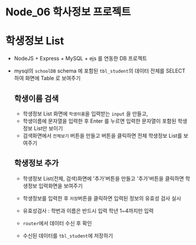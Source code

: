 # Node_06 학사정보 프로젝트

# 학생정보 List

- NodeJS + Express + MySQL + ejs 를 연동한 DB 프로젝트
- mysql의 `schoolDB` schema 에 포함된 `tbl_student`의
  데이터 전체를 SELECT 하여 화면에 Table 로 보여주기

  ## 학생이름 검색

  - 학생정보 List 화면에 `학생이름`을 입력받는 `input` 을 만들고,
  - 학생이름에 문자열을 입력한 후 Enter 를 누르면 입력한 문자열이
    포함된 학생정보 List만 보이기
  - 검색화면에서 `전체보기` 버튼을 만들고 버튼을 클릭하면
    전체 학생정보 List를 보여주기

  ## 학생정보 추가

  - 학생정보 List(전체, 검색)화면에 '추가'버튼을 만들고
    '추가'버튼을 클릭하면 학생정보 입력화면을 보여주기
  - 학생정보를 입력한 후 `저장`버튼을 클릭하면 입력된 정보의
    유효성 검사 실시
  - 유효성검사 : 학번과 이름은 반드시 입력 학년 1~4까지만 입력

  - `router`에서 데이터 수신 후 확인
  - 수신된 데이터를 `tbl_student`에 저장하기
